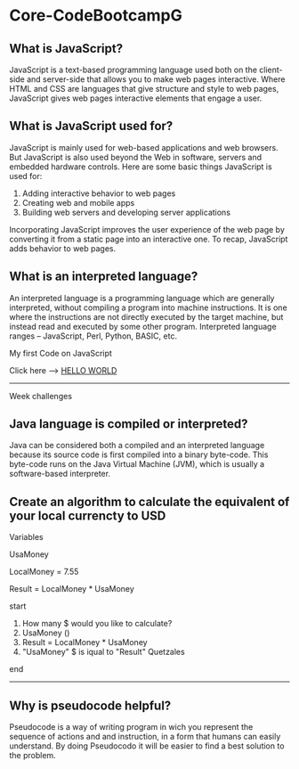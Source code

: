 # Core-CodeBootcampG
**What is JavaScript?**
---
JavaScript is a text-based programming language used both on the client-side and server-side that allows you to make web pages interactive. Where HTML and CSS are languages that give structure and style to web pages, JavaScript gives web pages interactive elements that engage a user. 

What is JavaScript used for?
---
JavaScript is mainly used for web-based applications and web browsers. But JavaScript is also used beyond the Web in software, servers and embedded hardware controls. Here are some basic things JavaScript is used for:

 1. Adding interactive behavior to web pages
 2. Creating web and mobile apps
 3. Building web servers and developing server applications

Incorporating JavaScript improves the user experience of the web page by converting it from a static page into an interactive one. To recap, JavaScript adds behavior to web pages.


What is an interpreted language?
---
An interpreted language is a programming language which are generally interpreted, without compiling a program into machine instructions. It is one where the instructions are not directly executed by the target machine, but instead read and executed by some other program. Interpreted language ranges – JavaScript, Perl, Python, BASIC, etc.


My first Code on JavaScript
 
Click here --> [HELLO WORLD](https://spaces.w3schools.com/space/firstcodebm/editor)
  
---
Week challenges

Java language is compiled or interpreted?
---
Java can be considered both a compiled and an interpreted language because its source code is first compiled into a binary byte-code. This byte-code runs on the Java Virtual Machine (JVM), which is usually a software-based interpreter.

Create an algorithm to calculate the equivalent of your local currencty to USD
---
Variables

UsaMoney

LocalMoney = 7.55

Result = LocalMoney * UsaMoney

start
 1. How many $ would you like to calculate?
 2. UsaMoney ()
 3. Result = LocalMoney * UsaMoney
 4. "UsaMoney" $ is iqual to "Result" Quetzales
 
end 

---
Why is pseudocode helpful?
---

Pseudocode is a way of writing program in wich you represent the sequence of actions and and instruction, in a form that humans can easily understand. By doing Pseudocodo it will be easier to find a best solution to the problem.





